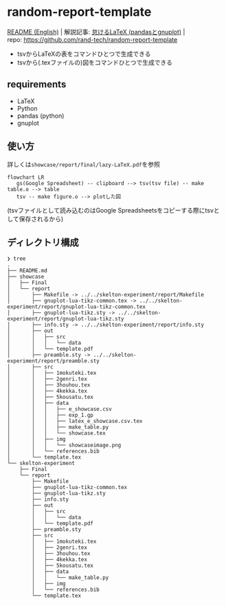 # random-report-template
[README (English)](README.md) | 解説記事: [怠けるLaTeX (pandasとgnuplot)](https://zenn.dev/rand0m/articles/the-lazy-latex) |  
repo: https://github.com/rand-tech/random-report-template

- tsvからLaTeXの表をコマンドひとつで生成できる
- tsvから(.texファイルの)図をコマンドひとつで生成できる

## requirements
- LaTeX
- Python
- pandas (python)
- gnuplot

## 使い方
詳しくは`showcase/report/final/lazy-LaTeX.pdf`を参照

```mermaid
flowchart LR
   gs(Google Spreadsheet) -- clipboard --> tsv(tsv file) -- make table.o --> table
   tsv -- make figure.o --> plotした図
```
(tsvファイルとして読み込むのはGoogle Spreadsheetsをコピーする際にtsvとして保存されるから)

## ディレクトリ構成
```
❯ tree
.
├── README.md
├── showcase
│   ├── Final
│   └── report
│       ├── Makefile -> ../../skelton-experiment/report/Makefile
│       ├── gnuplot-lua-tikz-common.tex -> ../../skelton-experiment/report/gnuplot-lua-tikz-common.tex
│       ├── gnuplot-lua-tikz.sty -> ../../skelton-experiment/report/gnuplot-lua-tikz.sty
│       ├── info.sty -> ../../skelton-experiment/report/info.sty
│       ├── out
│       │   ├── src
│       │   │   └── data
│       │   └── template.pdf
│       ├── preamble.sty -> ../../skelton-experiment/report/preamble.sty
│       ├── src
│       │   ├── 1mokuteki.tex
│       │   ├── 2genri.tex
│       │   ├── 3houhou.tex
│       │   ├── 4kekka.tex
│       │   ├── 5kousatu.tex
│       │   ├── data
│       │   │   ├── e_showcase.csv
│       │   │   ├── exp_1.gp
│       │   │   ├── latex_e_showcase.csv.tex
│       │   │   ├── make_table.py
│       │   │   └── showcase.tex
│       │   ├── img
│       │   │   └── showcaseimage.png
│       │   └── references.bib
│       └── template.tex
└── skelton-experiment
    ├── Final
    └── report
        ├── Makefile
        ├── gnuplot-lua-tikz-common.tex
        ├── gnuplot-lua-tikz.sty
        ├── info.sty
        ├── out
        │   ├── src
        │   │   └── data
        │   └── template.pdf
        ├── preamble.sty
        ├── src
        │   ├── 1mokuteki.tex
        │   ├── 2genri.tex
        │   ├── 3houhou.tex
        │   ├── 4kekka.tex
        │   ├── 5kousatu.tex
        │   ├── data
        │   │   └── make_table.py
        │   ├── img
        │   └── references.bib
        └── template.tex

```


